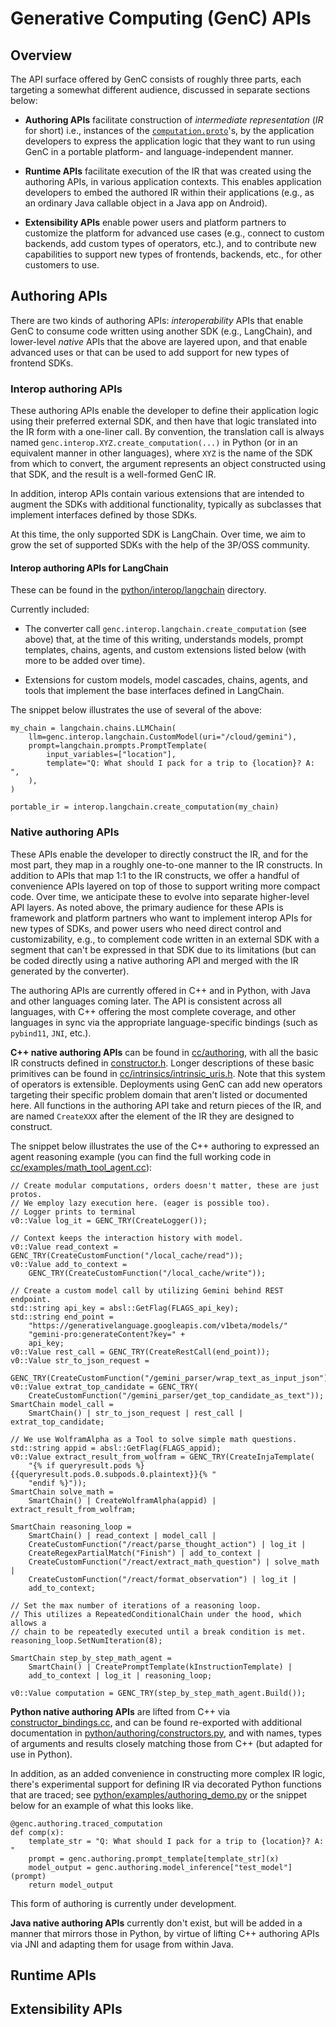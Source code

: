 # Generative Computing (GenC) APIs

## Overview

The API surface offered by GenC consists of roughly three parts, each targeting
a somewhat different audience, discussed in separate sections below:

*   **Authoring APIs** facilitate construction of *intermediate representation*
    (*IR* for short) i.e., instances of the
    [`computation.proto`](../../proto/v0/computation.proto)'s, by the
    application developers to express the application logic that they want to
    run using GenC in a portable platform- and language-independent manner.

*   **Runtime APIs** facilitate execution of the IR that was created using the
    authoring APIs, in various application contexts. This enables application
    developers to embed the authored IR within their applications (e.g., as an
    ordinary Java callable object in a Java app on Android).

*   **Extensibility APIs** enable power users and platform partners to customize
    the platform for advanced use cases (e.g., connect to custom backends, add
    custom types of operators, etc.), and to contribute new capabilities to
    support new types of frontends, backends, etc., for other customers to use.

## Authoring APIs

There are two kinds of authoring APIs: *interoperability* APIs that enable GenC
to consume code written using another SDK (e.g., LangChain), and lower-level
*native* APIs that the above are layered upon, and that enable advanced uses or
that can be used to add support for new types of frontend SDKs.

### Interop authoring APIs

These authoring APIs enable the developer to define their application logic
using their preferred external SDK, and then have that logic translated into the
IR form with a one-liner call. By convention, the translation call is always
named `genc.interop.XYZ.create_computation(...)` in Python (or in an equivalent
manner in other languages), where `XYZ` is the name of the SDK from which to
convert, the argument represents an object constructed using that SDK, and the
result is a well-formed GenC IR.

In addition, interop APIs contain various extensions that are intended to
augment the SDKs with additional functionality, typically as subclasses that
implement interfaces defined by those SDKs.

At this time, the only supported SDK is LangChain. Over time, we aim to grow the
set of supported SDKs with the help of the 3P/OSS community.

#### Interop authoring APIs for LangChain

These can be found in the
[python/interop/langchain](../../python/interop/langchain/) directory.

Currently included:

*   The converter call `genc.interop.langchain.create_computation` (see above)
    that, at the time of this writing, understands models, prompt templates,
    chains, agents, and custom extensions listed below (with more to be added
    over time).

*   Extensions for custom models, model cascades, chains, agents, and tools that
    implement the base interfaces defined in LangChain.

The snippet below illustrates the use of several of the above:

```
my_chain = langchain.chains.LLMChain(
    llm=genc.interop.langchain.CustomModel(uri="/cloud/gemini"),
    prompt=langchain.prompts.PromptTemplate(
        input_variables=["location"],
        template="Q: What should I pack for a trip to {location}? A: ",
    ),
)

portable_ir = interop.langchain.create_computation(my_chain)
```

### Native authoring APIs

These APIs enable the developer to directly construct the IR, and for the most
part, they map in a roughly one-to-one manner to the IR constructs. In addition
to APIs that map 1:1 to the IR constructs, we offer a handful of convenience
APIs layered on top of those to support writing more compact code. Over time, we
anticipate these to evolve into separate higher-level API layers. As noted
above, the primary audience for these APIs is framework and platform partners
who want to implement interop APIs for new types of SDKs, and power users who
need direct control and customizability, e.g., to complement code written in an
external SDK with a segment that can't be expressed in that SDK due to its
limitations (but can be coded directly using a native authoring API and merged
with the IR generated by the converter).

The authoring APIs are currently offered in C++ and in Python, with Java and
other languages coming later. The API is consistent across all languages, with
C++ offering the most complete coverage, and other languages in sync via the
appropriate language-specific bindings (such as `pybind11`, `JNI`, etc.).

**C++ native authoring APIs** can be found in
[cc/authoring](../../cc/authoring/), with all the basic IR constructs defined
in [constructor.h](../../cc/authoring/constructor.h). Longer descriptions of
these basic primitives can be found in
[cc/intrinsics/intrinsic_uris.h](../../cc/intrinsics/intrinsic_uris.h). Note
that this system of operators is extensible. Deployments using GenC can add new
operators targeting their specific problem domain that aren't listed or
documented here. All functions in the authoring API take and return pieces of
the IR, and are named `CreateXXX` after the element of the IR they are designed
to construct.

The snippet below illustrates the use of the C++ authoring to expressed an agent
reasoning example (you can find the full working code in
[cc/examples/math_tool_agent.cc](../../cc/examples/math_tool_agent.cc)):

```
// Create modular computations, orders doesn't matter, these are just protos.
// We employ lazy execution here. (eager is possible too).
// Logger prints to terminal
v0::Value log_it = GENC_TRY(CreateLogger());

// Context keeps the interaction history with model.
v0::Value read_context = GENC_TRY(CreateCustomFunction("/local_cache/read"));
v0::Value add_to_context =
    GENC_TRY(CreateCustomFunction("/local_cache/write"));

// Create a custom model call by utilizing Gemini behind REST endpoint.
std::string api_key = absl::GetFlag(FLAGS_api_key);
std::string end_point =
    "https://generativelanguage.googleapis.com/v1beta/models/"
    "gemini-pro:generateContent?key=" +
    api_key;
v0::Value rest_call = GENC_TRY(CreateRestCall(end_point));
v0::Value str_to_json_request =
    GENC_TRY(CreateCustomFunction("/gemini_parser/wrap_text_as_input_json"));
v0::Value extrat_top_candidate = GENC_TRY(
    CreateCustomFunction("/gemini_parser/get_top_candidate_as_text"));
SmartChain model_call =
    SmartChain() | str_to_json_request | rest_call | extrat_top_candidate;

// We use WolframAlpha as a Tool to solve simple math questions.
std::string appid = absl::GetFlag(FLAGS_appid);
v0::Value extract_result_from_wolfram = GENC_TRY(CreateInjaTemplate(
    "{% if queryresult.pods %}{{queryresult.pods.0.subpods.0.plaintext}}{% "
    "endif %}"));
SmartChain solve_math =
    SmartChain() | CreateWolframAlpha(appid) | extract_result_from_wolfram;

SmartChain reasoning_loop =
    SmartChain() | read_context | model_call |
    CreateCustomFunction("/react/parse_thought_action") | log_it |
    CreateRegexPartialMatch("Finish") | add_to_context |
    CreateCustomFunction("/react/extract_math_question") | solve_math |
    CreateCustomFunction("/react/format_observation") | log_it |
    add_to_context;

// Set the max number of iterations of a reasoning loop.
// This utilizes a RepeatedConditionalChain under the hood, which allows a
// chain to be repeatedly executed until a break condition is met.
reasoning_loop.SetNumIteration(8);

SmartChain step_by_step_math_agent =
    SmartChain() | CreatePromptTemplate(kInstructionTemplate) |
    add_to_context | log_it | reasoning_loop;

v0::Value computation = GENC_TRY(step_by_step_math_agent.Build());
```

**Python native authoring APIs** are lifted from C++ via
[constructor_bindings.cc](../../cc/authoring/constructor_bindings.cc), and can
be found re-exported with additional documentation in
[python/authoring/constructors.py](../../python/authoring/constructors.py), and
with names, types of arguments and results closely matching those from C++ (but
adapted for use in Python).

In addition, as an added convenience in constructing more complex IR logic,
there's experimental support for defining IR via decorated Python functions that
are traced; see
[python/examples/authoring_demo.py](../../python/examples/authoring_demo.py) or
the snippet below for an example of what this looks like.

```
@genc.authoring.traced_computation
def comp(x):
    template_str = "Q: What should I pack for a trip to {location}? A: "
    prompt = genc.authoring.prompt_template[template_str](x)
    model_output = genc.authoring.model_inference["test_model"](prompt)
    return model_output
```

This form of authoring is currently under development.

**Java native authoring APIs** currently don't exist, but will be added in a
manner that mirrors those in Python, by virtue of lifting C++ authoring APIs
via JNI and adapting them for usage from within Java.

## Runtime APIs

## Extensibility APIs
